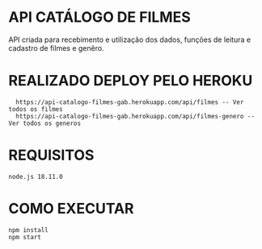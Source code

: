 # API CATÁLOGO DE FILMES
   API criada para recebimento e utilização dos dados, funções de leitura e cadastro de filmes e genêro.
   
# REALIZADO DEPLOY PELO HEROKU
      https://api-catalogo-filmes-gab.herokuapp.com/api/filmes -- Ver todos os filmes
      https://api-catalogo-filmes-gab.herokuapp.com/api/filmes-genero -- Ver todos os generos
# REQUISITOS
    node.js 18.11.0 
    
# COMO EXECUTAR
    npm install
    npm start
